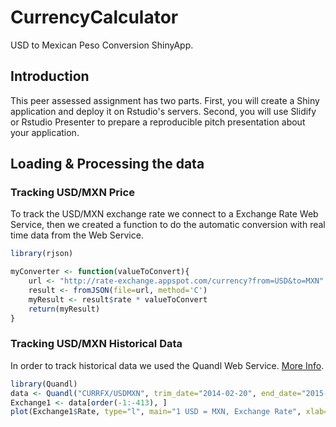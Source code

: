 # CurrencyCalculator
USD to Mexican Peso Conversion ShinyApp.

## Introduction

This peer assessed assignment has two parts. First, you will create a Shiny application and deploy it on Rstudio's servers. Second, you will use Slidify or Rstudio Presenter to prepare a reproducible pitch presentation about your application.


## Loading & Processing the data

### Tracking USD/MXN Price

To track the USD/MXN exchange rate we connect to a Exchange Rate Web Service, then we created a function to do the automatic conversion with real time data from the Web Service.

```r
library(rjson)

myConverter <- function(valueToConvert){
	url <- "http://rate-exchange.appspot.com/currency?from=USD&to=MXN"
	result <- fromJSON(file=url, method='C')
	myResult <- result$rate * valueToConvert
	return(myResult)
}
```


### Tracking USD/MXN Historical Data

In order to track historical data we used the Quandl Web Service. [More Info](www.quandl.com/help/r).

```r
library(Quandl)
data <- Quandl("CURRFX/USDMXN", trim_date="2014-02-20", end_date="2015-02-20", authcode="API-KEY")
Exchange1 <- data[order(-1:-413), ]
plot(Exchange1$Rate, type="l", main="1 USD = MXN, Exchange Rate", xlab="Days", ylab="MXN")
```